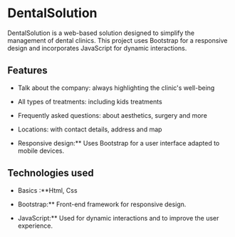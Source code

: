 # DentalSolution

DentalSolution is a web-based solution designed to simplify the management of dental clinics. This project uses Bootstrap for a responsive design and incorporates JavaScript for dynamic interactions.

## Features

- Talk about the company: always highlighting the clinic's well-being

- All types of treatments: including kids treatments

- Frequently asked questions: about aesthetics, surgery and more 

- Locations: with contact details, address and map 


- Responsive design:** Uses Bootstrap for a user interface adapted to mobile devices.

## Technologies used

- Basics :**Html, Css

- Bootstrap:** Front-end framework for responsive design.
  
- JavaScript:** Used for dynamic interactions and to improve the user experience.
